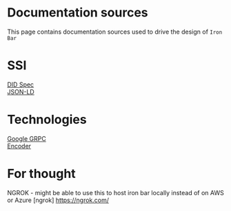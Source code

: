 # Documentation sources
This page contains documentation sources used to drive the design of `Iron Bar`

# SSI
[DID Spec](https://www.w3.org/TR/did-core/)  
[JSON-LD](https://json-ld.org/)  

# Technologies
[Google GRPC](https://developers.google.com/protocol-buffers/docs/reference/csharp-generated)  
[Encoder](https://www.nuget.org/packages/SimpleBase/)  

# For thought
NGROK - might be able to use this to host iron bar locally instead of on AWS or Azure
[ngrok] https://ngrok.com/ 